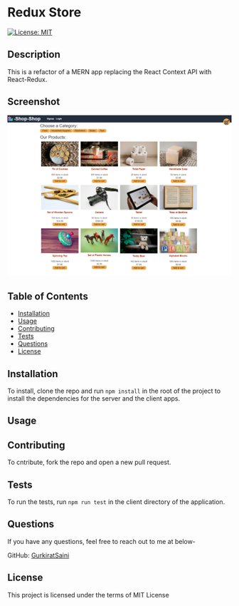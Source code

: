 # Redux Store

  [![License: MIT](https://img.shields.io/badge/License-MIT-yellow.svg)](https://opensource.org/licenses/MIT)

  ## Description
  This is a refactor of a MERN app replacing the React Context API with React-Redux.

  ## Screenshot
  ![Screenshot](./assets/screenshot.png?raw=true)

  ## Table of Contents
  - [Installation](#installation)
  - [Usage](#usage)
  - [Contributing](#contributing)
  - [Tests](#tests)
  - [Questions](#questions)
  - [License](#license)

  ## Installation
  To install, clone the repo and run `npm install` in the root of the project to install the dependencies for the server and the client apps.

  ## Usage
  

  ## Contributing
  To cntribute, fork the repo and open a new pull request.

  ## Tests
  To run the tests, run `npm run test` in the client directory of the application.

  ## Questions
  If you have any questions, feel free to reach out to me at below- 

  GitHub: [GurkiratSaini](https://github.com/GurkiratSaini)

  ## License
  This project is licensed under the terms of MIT License
  